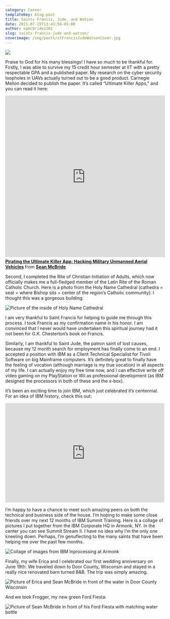 ```yaml
---
category: Career
templateKey: blog-post
title: Saints Francis, Jude, and Watson
date: 2011-07-15T13:43:59-05:00 
author: spmcbride1201
slug: saints-francis-jude-and-watson/
coverimage: /img/posts/stFrancisJudeWatsonCover.jpg
---
```


![](/img/posts/stFrancisJudeWatsonCover.jpg)

Praise to God for his many blessings! I have so much to be thankful for. Firstly, I was able to survive my 15 credit hour semester at IIT with a pretty respectable GPA and a published paper. My research on the cyber security loopholes in UAVs actually turned out to be a good product. Carnegie Mellon decided to publish the paper. It’s called “Ultimate Killer Apps,” and you can read it here:

<iframe style="border: 1px solid #CCC; border-width: 1px 1px 0; margin-bottom: 5px;" src="https://www.slideshare.net/slideshow/embed_code/16086522" height="511" width="100%" allowfullscreen="" frameborder="0" marginwidth="0" marginheight="0" scrolling="no"></iframe>

<div style="margin-bottom: 5px;"><strong> <a title="Pirating the Ultimate Killer App: Hacking Military Unmanned Aerial Vehicles" href="https://www.slideshare.net/spmcbride1201/pirating-the-ultimate-killer-app-hacking-military-unmanned-aerial-vehicales" target="_blank">Pirating the Ultimate Killer App: Hacking Military Unmanned Aerial Vehicles</a> </strong> from <strong><a href="https://www.slideshare.net/spmcbride1201" target="_blank">Sean McBride</a></strong></div>

Second, I completed the Rite of Christian Initiation of Adults, which now officially makes me a full-fledged member of the Latin Rite of the Roman Catholic Church. Here is a photo from the Holy Name Cathedral (cathedra = seat = where Bishop sits = center of the region’s Catholic community). I thought this was a gorgeous building:

![Picture of the inside of Holy Name Cathedral](/img/posts/2011-03-13%2013.59.44.jpg)

I am very thankful to Saint Francis for helping to guide me through this process. I took Francis as my confirmation name in his honor. I am convinced that I never would have undertaken this spiritual journey had it not been for G.K. Chesterton’s book on Francis.

Similarly, I am thankful to Saint Jude, the patron saint of lost causes, because my 12 month search for employment has finally come to an end. I accepted a position with IBM as a Client Technical Specialist for Tivoli Software on big Mainframe computers. It’s definitely great to finally have the feeling of vocation (although marriage is my true vocation) in all aspects of my life. I can actually enjoy my free time now, and I can effective write off video gaming on my PlayStation or Wii as professional development (as IBM designed the processors in both of these and the x-box).

It’s been an exciting time to join IBM, which just celebrated it’s centennial. For an idea of IBM history, check this out:

<iframe width="100%" height="315" src="https://www.youtube.com/embed/aYtY-_Emsig" frameborder="0" allow="autoplay; encrypted-media" allowfullscreen></iframe>

I’m happy to have a chance to meet such amazing peers on both the technical and business side of the house. I’m hoping to make some close friends over my next 12 months of IBM Summit Training. Here is a collage of pictures I put together from the IBM Corporate HQ in Armonk, NY. In the center you can see Summit Stream II. I have no idea why I’m the only one kneeling down. Perhaps, I’m genuflecting to the many saints that have been helping me over the past few months.

![Collage of images from IBM Inprocessing at Armonk](/img/posts/IBM%20Collage.jpg)

Finally, my wife Erica and I celebrated our first wedding anniversary on June 19th. We traveled down to Door County, Wisconsin and stayed in a really nice renovated barn turned B&amp;B. The trip was simply amazing.

![Picture of Erica and Sean McBride in front of the water in Door County Wisconsin](/img/posts/DSC01250.jpg)

And we took Frogger, my new green Ford Fiesta:

![Picture of Sean McBride in front of his Ford Fiesta with matching water bottle](/img/posts/DSC01232.jpg)
